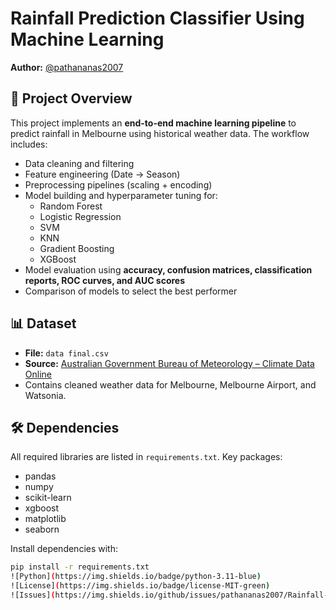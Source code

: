 # Rainfall Prediction Classifier Using Machine Learning

**Author:** [@pathananas2007](https://github.com/pathananas2007)  

## 📄 Project Overview
This project implements an **end-to-end machine learning pipeline** to predict rainfall in Melbourne using historical weather data. The workflow includes:  
- Data cleaning and filtering  
- Feature engineering (Date → Season)  
- Preprocessing pipelines (scaling + encoding)  
- Model building and hyperparameter tuning for:  
  - Random Forest  
  - Logistic Regression  
  - SVM  
  - KNN  
  - Gradient Boosting  
  - XGBoost  
- Model evaluation using **accuracy, confusion matrices, classification reports, ROC curves, and AUC scores**  
- Comparison of models to select the best performer  

## 📊 Dataset
- **File:** `data final.csv`  
- **Source:** [Australian Government Bureau of Meteorology – Climate Data Online](http://www.bom.gov.au/climate/dwo/)  
- Contains cleaned weather data for Melbourne, Melbourne Airport, and Watsonia.  

## 🛠 Dependencies
All required libraries are listed in `requirements.txt`. Key packages:  
- pandas  
- numpy  
- scikit-learn  
- xgboost  
- matplotlib  
- seaborn  

Install dependencies with:  
```bash
pip install -r requirements.txt
![Python](https://img.shields.io/badge/python-3.11-blue)
![License](https://img.shields.io/badge/license-MIT-green)
![Issues](https://img.shields.io/github/issues/pathananas2007/Rainfall-Prediction-Classifier-Using-Machine-Learning)
